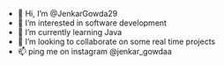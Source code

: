 - 👋 Hi, I’m @JenkarGowda29
- 👀 I’m interested in software development
- 🌱 I’m currently learning Java
- 💞️ I’m looking to collaborate on some real time projects
- 📫 ping me on instagram @jenkar_gowdaa

<!---
JenkarGowda29/JenkarGowda29 is a ✨ special ✨ repository because its `README.md` (this file) appears on your GitHub profile.
You can click the Preview link to take a look at your changes.
--->
